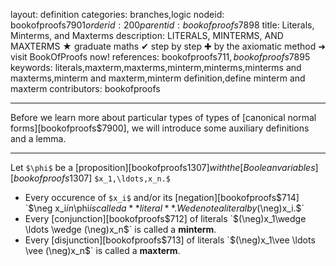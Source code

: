 layout: definition
categories: branches,logic
nodeid: bookofproofs$7901
orderid: 200
parentid: bookofproofs$7898
title: Literals, Minterms, and Maxterms
description: LITERALS, MINTERMS, AND MAXTERMS &#9733; graduate maths &#10004; step by step &#10010; by the axiomatic method &#10140; visit BookOfProofs now!
references: bookofproofs$711,bookofproofs$7895
keywords: literals,maxterm,maxterms,minterm,minterms,minterms and maxterms,minterm and maxterm,minterm definition,define minterm and maxterm
contributors: bookofproofs

---
Before we learn more about particular types of types of [canonical normal forms][bookofproofs$7900], we will introduce some auxiliary definitions and a lemma.

---

Let `$\phi$` be a [proposition][bookofproofs$1307] with the [Boolean variables][bookofproofs$1307] `$x_1,\ldots,x_n.$`
* Every occurence of `$x_i$` and/or its [negation][bookofproofs$714] `$\neg x_i$` in `$\phi$` is called a **literal**. We denote a literal by `$(\neg)x_i.$`
* Every [conjunction][bookofproofs$712] of literals `$(\neg)x_1\wedge \ldots \wedge (\neg)x_n$` is called a **minterm**.
* Every [disjunction][bookofproofs$713] of literals `$(\neg)x_1\vee \ldots \vee (\neg)x_n$` is called a **maxterm**.

